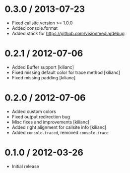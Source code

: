 
0.3.0 / 2013-07-23
==================

  * Fixed callsite version >= 1.0.0
  * Added console.format
  * Added stack for https://github.com/visionmedia/debug

0.2.1 / 2012-07-06
==================

  * Added Buffer support [kilianc]
  * Fixed missing default color for trace method [kilianc]
  * Fixed missing padding [kilianc]

0.2.0 / 2012-07-06
==================

  * Added custom colors
  * Fixed output redirection bug
  * Misc fixes and improvements [kilianc]
  * Added right alignment for callsite info [kilianc]
  * Added `console.traced`, removed `console.trace`

0.1.0 / 2012-03-26
==================

  * Initial release
